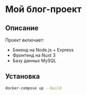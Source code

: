 # Мой блог-проект

## Описание
Проект включает:
- Бэкенд на Node.js + Express
- Фронтенд на Nuxt 3
- Базу данных MySQL

## Установка
```bash
docker-compose up --build